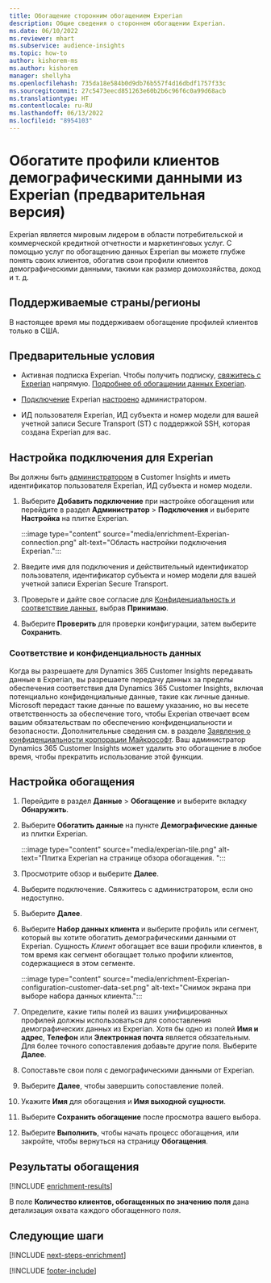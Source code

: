 ```yaml
---
title: Обогащение сторонним обогащением Experian
description: Общие сведения о стороннем обогащении Experian.
ms.date: 06/10/2022
ms.reviewer: mhart
ms.subservice: audience-insights
ms.topic: how-to
author: kishorem-ms
ms.author: kishorem
manager: shellyha
ms.openlocfilehash: 735da18e584b0d9db76b557f4d16dbdf1757f33c
ms.sourcegitcommit: 27c5473eecd851263e60b2b6c96f6c0a99d68acb
ms.translationtype: HT
ms.contentlocale: ru-RU
ms.lasthandoff: 06/13/2022
ms.locfileid: "8954103"
---
```

# <a name="enrich-customer-profiles-with-demographics-from-experian-preview"></a>Обогатите профили клиентов демографическими данными из Experian (предварительная версия)

Experian является мировым лидером в области потребительской и коммерческой кредитной отчетности и маркетинговых услуг. С помощью услуг по обогащению данных Experian вы можете глубже понять своих клиентов, обогатив свои профили клиентов демографическими данными, такими как размер домохозяйства, доход и т. д.

## <a name="supported-countriesregions"></a>Поддерживаемые страны/регионы

В настоящее время мы поддерживаем обогащение профилей клиентов только в США.

## <a name="prerequisites"></a>Предварительные условия

- Активная подписка Experian. Чтобы получить подписку, [свяжитесь с Experian](https://www.experian.com/marketing-services/contact) напрямую. [Подробнее об обогащении данных Experian](https://www.experian.com/marketing-services/microsoft?cmpid=ems_web_mci_cdppage).

- [Подключение](connections.md) Experian [настроено](#configure-the-connection-for-experian) администратором.

- ИД пользователя Experian, ИД субъекта и номер модели для вашей учетной записи Secure Transport (ST) с поддержкой SSH, которая создана Experian для вас.

## <a name="configure-the-connection-for-experian"></a>Настройка подключения для Experian

Вы должны быть [администратором](permissions.md#admin) в Customer Insights и иметь идентификатор пользователя Experian, ИД субъекта и номер модели.

1. Выберите **Добавить подключение** при настройке обогащения или перейдите в раздел **Администратор** > **Подключения** и выберите **Настройка** на плитке Experian.

   :::image type="content" source="media/enrichment-Experian-connection.png" alt-text="Область настройки подключения Experian.":::

1. Введите имя для подключения и действительный идентификатор пользователя, идентификатор субъекта и номер модели для вашей учетной записи Experian Secure Transport.

1. Проверьте и дайте свое согласие для [Конфиденциальность и соответствие данных](#data-privacy-and-compliance), выбрав **Принимаю**.

1. Выберите **Проверить** для проверки конфигурации, затем выберите **Сохранить**.

### <a name="data-privacy-and-compliance"></a>Соответствие и конфиденциальность данных

Когда вы разрешаете для Dynamics 365 Customer Insights передавать данные в Experian, вы разрешаете передачу данных за пределы обеспечения соответствия для Dynamics 365 Customer Insights, включая потенциально конфиденциальные данные, такие как личные данные. Microsoft передаст такие данные по вашему указанию, но вы несете ответственность за обеспечение того, чтобы Experian отвечает всем вашим обязательствам по обеспечению конфиденциальности и безопасности. Дополнительные сведения см. в разделе [Заявление о конфиденциальности корпорации Майкрософт](https://go.microsoft.com/fwlink/?linkid=396732). Ваш администратор Dynamics 365 Customer Insights может удалить это обогащение в любое время, чтобы прекратить использование этой функции.

## <a name="configure-the-enrichment"></a>Настройка обогащения

1. Перейдите в раздел **Данные** > **Обогащение** и выберите вкладку **Обнаружить**.

1. Выберите **Обогатить данные** на пункте **Демографические данные** из плитки Experian.

   :::image type="content" source="media/experian-tile.png" alt-text="Плитка Experian на странице обзора обогащения. ":::

1. Просмотрите обзор и выберите **Далее**.

1. Выберите подключение. Свяжитесь с администратором, если оно недоступно.

1. Выберите **Далее**.

1. Выберите **Набор данных клиента** и выберите профиль или сегмент, который вы хотите обогатить демографическими данными от Experian. Сущность *Клиент* обогащает все ваши профили клиентов, в том время как сегмент обогащает только профили клиентов, содержащиеся в этом сегменте.

    :::image type="content" source="media/enrichment-Experian-configuration-customer-data-set.png" alt-text="Снимок экрана при выборе набора данных клиента.":::

1. Определите, какие типы полей из ваших унифицированных профилей должны использоваться для сопоставления демографических данных из Experian. Хотя бы одно из полей **Имя и адрес**, **Телефон** или **Электронная почта** является обязательным. Для более точного сопоставления добавьте другие поля. Выберите **Далее**.

1. Сопоставьте свои поля с демографическими данными от Experian.

1. Выберите **Далее**, чтобы завершить сопоставление полей.

1. Укажите **Имя** для обогащения и **Имя выходной сущности**.

1. Выберите **Сохранить обогащение** после просмотра вашего выбора.

1. Выберите **Выполнить**, чтобы начать процесс обогащения, или закройте, чтобы вернуться на страницу **Обогащения**.

## <a name="enrichment-results"></a>Результаты обогащения

[!INCLUDE [enrichment-results](includes/enrichment-results.md)]

В поле **Количество клиентов, обогащенных по значению поля** дана детализация охвата каждого обогащенного поля.

## <a name="next-steps"></a>Следующие шаги

[!INCLUDE [next-steps-enrichment](includes/next-steps-enrichment.md)]

[!INCLUDE [footer-include](includes/footer-banner.md)]
